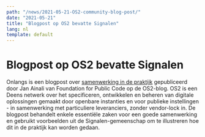 ```yaml
---
path: "/news/2021-05-21-OS2-community-blog-post/"
date: "2021-05-21"
title: "Blogpost op OS2 bevatte Signalen"
lang: nl
template: default
---
```


# Blogpost op OS2 bevatte Signalen
Onlangs is een blogpost over [samenwerking in de praktijk](https://os2.eu/blog/blog-samarbete-i-praktiken) gepubliceerd door Jan Ainali van Foundation for Public Code op de OS2-blog.
OS2 is een Deens netwerk over het specificeren, ontwikkelen en beheren van digitale oplossingen gemaakt door openbare instanties en voor publieke instellingen - in samenwerking met particuliere leveranciers, zonder vendor-lock in.
De blogpost behandelt enkele essentiële zaken voor een goede samenwerking en gebruikt voorbeelden uit de Signalen-gemeenschap om te illustreren hoe dit in de praktijk kan worden gedaan.
